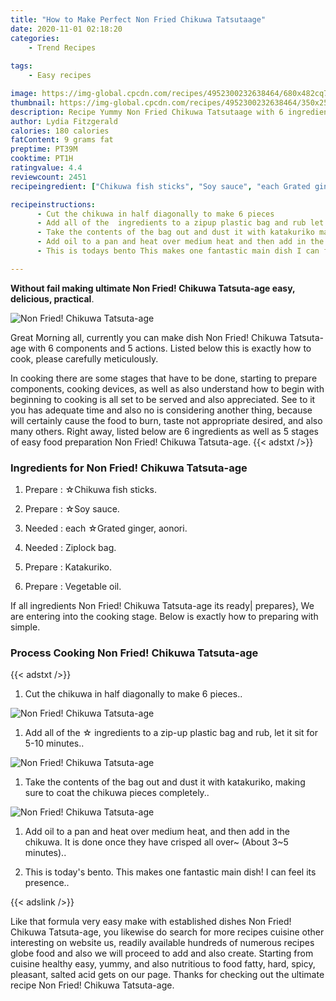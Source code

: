 ```yaml
---
title: "How to Make Perfect Non Fried Chikuwa Tatsutaage"
date: 2020-11-01 02:18:20
categories:
    - Trend Recipes
    
tags:
    - Easy recipes

image: https://img-global.cpcdn.com/recipes/4952300232638464/680x482cq70/non-fried-chikuwa-tatsuta-age-recipe-main-photo.jpg
thumbnail: https://img-global.cpcdn.com/recipes/4952300232638464/350x250cq70/non-fried-chikuwa-tatsuta-age-recipe-main-photo.jpg
description: Recipe Yummy Non Fried Chikuwa Tatsutaage with 6 ingredients and 5 stages of easy cooking.
author: Lydia Fitzgerald
calories: 180 calories
fatContent: 9 grams fat
preptime: PT39M
cooktime: PT1H
ratingvalue: 4.4
reviewcount: 2451
recipeingredient: ["Chikuwa fish sticks", "Soy sauce", "each Grated ginger aonori", "Ziplock bag", "Katakuriko", "Vegetable oil"]

recipeinstructions: 
      - Cut the chikuwa in half diagonally to make 6 pieces 
      - Add all of the  ingredients to a zipup plastic bag and rub let it sit for 510 minutes 
      - Take the contents of the bag out and dust it with katakuriko making sure to coat the chikuwa pieces completely 
      - Add oil to a pan and heat over medium heat and then add in the chikuwa It is done once they have crisped all over About 35 minutes 
      - This is todays bento This makes one fantastic main dish I can feel its presence

---
```




**Without fail making ultimate Non Fried! Chikuwa Tatsuta-age easy, delicious, practical**. 


![Non Fried! Chikuwa Tatsuta-age](https://img-global.cpcdn.com/recipes/4952300232638464/680x482cq70/non-fried-chikuwa-tatsuta-age-recipe-main-photo.jpg "Non Fried! Chikuwa Tatsuta-age")




Great Morning all, currently you can make dish Non Fried! Chikuwa Tatsuta-age with 6 components and 5 actions. Listed below this is exactly how to cook, please carefully meticulously.

In cooking there are some stages that have to be done, starting to prepare components, cooking devices, as well as also understand how to begin with beginning to cooking is all set to be served and also appreciated. See to it you has adequate time and also no is considering another thing, because will certainly cause the food to burn, taste not appropriate desired, and also many others. Right away, listed below are 6 ingredients as well as 5 stages of easy food preparation Non Fried! Chikuwa Tatsuta-age.
{{< adstxt />}}

### Ingredients for Non Fried! Chikuwa Tatsuta-age


1. Prepare  : ☆Chikuwa fish sticks.

1. Prepare  : ☆Soy sauce.

1. Needed  : each ☆Grated ginger, aonori.

1. Needed  : Ziplock bag.

1. Prepare  : Katakuriko.

1. Prepare  : Vegetable oil.



If all ingredients Non Fried! Chikuwa Tatsuta-age its ready| prepares}, We are entering into the cooking stage. Below is exactly how to preparing with simple.

### Process Cooking Non Fried! Chikuwa Tatsuta-age

{{< adstxt />}}


1. Cut the chikuwa in half diagonally to make 6 pieces..



![Non Fried! Chikuwa Tatsuta-age](https://img-global.cpcdn.com/steps/6700143112880128/160x128cq70/non-fried-chikuwa-tatsuta-age-recipe-step-1-photo.jpg" "Non Fried! Chikuwa Tatsuta-age")



1. Add all of the ☆ ingredients to a zip-up plastic bag and rub, let it sit for 5-10 minutes..



![Non Fried! Chikuwa Tatsuta-age](https://img-global.cpcdn.com/steps/5204010280681472/160x128cq70/non-fried-chikuwa-tatsuta-age-recipe-step-2-photo.jpg" "Non Fried! Chikuwa Tatsuta-age")



1. Take the contents of the bag out and dust it with katakuriko, making sure to coat the chikuwa pieces completely..



![Non Fried! Chikuwa Tatsuta-age](https://img-global.cpcdn.com/steps/6217680672522240/160x128cq70/non-fried-chikuwa-tatsuta-age-recipe-step-3-photo.jpg" "Non Fried! Chikuwa Tatsuta-age")



1. Add oil to a pan and heat over medium heat, and then add in the chikuwa. It is done once they have crisped all over~ (About 3~5 minutes)..



1. This is today&#39;s bento. This makes one fantastic main dish! I can feel its presence..





{{< adslink />}}

Like that formula very easy make with established dishes Non Fried! Chikuwa Tatsuta-age, you likewise do search for more recipes cuisine other interesting on website us, readily available hundreds of numerous recipes globe food and also we will proceed to add and also create. Starting from cuisine healthy easy, yummy, and also nutritious to food fatty, hard, spicy, pleasant, salted acid gets on our page. Thanks for checking out the ultimate recipe Non Fried! Chikuwa Tatsuta-age.
